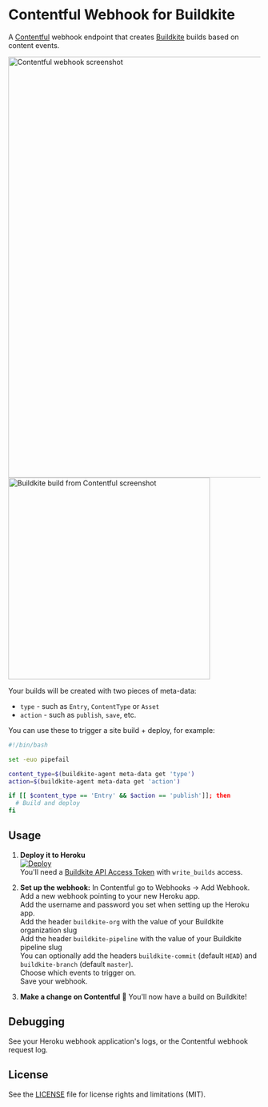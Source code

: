 # Contentful Webhook for Buildkite

A [Contentful](https://contentful.com/) webhook endpoint that creates [Buildkite](https://buildkite.com/) builds based on content events.

<img width="841" alt="Contentful webhook screenshot" src="https://cloud.githubusercontent.com/assets/153/17334295/0af8e0e4-5919-11e6-8d8e-692f3e2d116b.png">

<img width="403" alt="Buildkite build from Contentful screenshot" src="https://cloud.githubusercontent.com/assets/153/17334256/e117eab8-5918-11e6-8fcb-ab36b869b7e4.png">

Your builds will be created with two pieces of meta-data:

* `type` - such as `Entry`, `ContentType` or `Asset`
* `action` - such as `publish`, `save`, etc.

You can use these to trigger a site build + deploy, for example:

```bash
#!/bin/bash

set -euo pipefail

content_type=$(buildkite-agent meta-data get 'type')
action=$(buildkite-agent meta-data get 'action')

if [[ $content_type == 'Entry' && $action == 'publish']]; then
  # Build and deploy
fi
```

## Usage

1. **Deploy it to Heroku** <br>[![Deploy](https://www.herokucdn.com/deploy/button.svg)](https://heroku.com/deploy)<br>You'll need a [Buildkite API Access Token](https://buildkite.com/user/api-access-tokens) with `write_builds` access.

2. **Set up the webhook:** In Contentful go to Webhooks → Add Webhook.<br>Add a new webhook pointing to your new Heroku app.<br>Add the username and password you set when setting up the Heroku app.<br>Add the header `buildkite-org` with the value of your Buildkite organization slug<br>Add the header `buildkite-pipeline` with the value of your Buildkite pipeline slug<br>You can optionally add the headers `buildkite-commit` (default `HEAD`) and `buildkite-branch` (default `master`).<br>Choose which events to trigger on.<br>Save your webhook.

4. **Make a change on Contentful** :tada: You'll now have a build on Buildkite!

## Debugging

See your Heroku webhook application's logs, or the Contentful webhook request log.

## License

See the [LICENSE](LICENSE.md) file for license rights and limitations (MIT).
